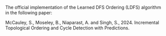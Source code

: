 The official implementation of the Learned DFS Ordering (LDFS) algorithm in the following paper:

McCauley, S., Moseley, B., Niaparast, A. and Singh, S., 2024. Incremental Topological Ordering and Cycle Detection with Predictions.

